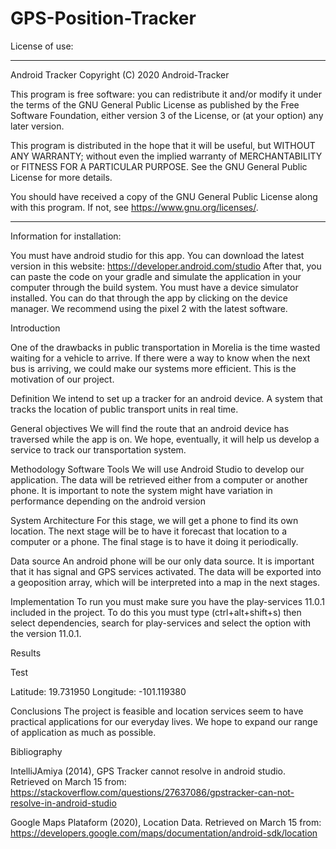 # GPS-Position-Tracker


License of use:

-------------------------------------------
  Android Tracker
  Copyright (C) 2020 Android-Tracker

  This program is free software: you can redistribute it and/or modify
  it under the terms of the GNU General Public License as published by
  the Free Software Foundation, either version 3 of the License, or
  (at your option) any later version.

  This program is distributed in the hope that it will be useful,
  but WITHOUT ANY WARRANTY; without even the implied warranty of
  MERCHANTABILITY or FITNESS FOR A PARTICULAR PURPOSE.  See the
  GNU General Public License for more details.

  You should have received a copy of the GNU General Public License
  along with this program.  If not, see <https://www.gnu.org/licenses/>.

--------------------------------------------


Information for installation:

You must have android studio for this app. You can download the latest version in this website:
https://developer.android.com/studio
After that, you can paste the code on your gradle and simulate the application in your computer through the build system. You must have a device simulator installed. You can do that through the app by clicking on the device manager. We recommend using the pixel 2 with the latest software.

Introduction

One of the drawbacks in public transportation in Morelia is the time wasted waiting for a vehicle to arrive. If there were a way to know when the next bus is arriving, we could make our systems more efficient. This is the motivation of our project.

Definition
We intend to set up a tracker for an android device.
A system that tracks the location of public transport units in real time.

General objectives
We will find the route that an android device has traversed while the app is on. We hope, eventually, it will help us develop a service to track our transportation system.

Methodology
Software Tools
We will use Android Studio to develop our application. The data will be retrieved either from a computer or another phone. It is important to note the system might have variation in performance depending on the android version

System Architecture
For this stage, we will get a phone to find its own location. The next stage will be to have it forecast that location to a computer or a phone. The final stage is to have it doing it periodically.

Data source
An android phone will be our only data source. It is important that it has signal and GPS services activated.
The data will be exported into a geoposition array, which will be interpreted into a map in the next stages.

Implementation
To run you must make sure you have the play-services 11.0.1 included in the project. To do this you must type (ctrl+alt+shift+s) then select dependencies, search for play-services and select the option with the version 11.0.1.

Results

Test

Latitude: 19.731950
Longitude: -101.119380

Conclusions
The project is feasible and location services seem to have practical applications for our everyday lives. We hope to expand our range of application as much as possible.

Bibliography

IntelliJAmiya (2014), GPS Tracker cannot resolve in android studio. Retrieved on March 15 from: https://stackoverflow.com/questions/27637086/gpstracker-can-not-resolve-in-android-studio


Google Maps Plataform (2020), Location Data. Retrieved on March 15 from: https://developers.google.com/maps/documentation/android-sdk/location
